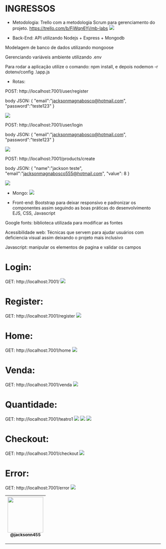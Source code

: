 INGRESSOS
===============================================

- Metodologia: 
Trello com a metodologia Scrum para gerenciamento do projeto.
https://trello.com/b/FjWqn6Yj/mb-labs
 ![](https://github.com/jacksonn455/Ingressos/blob/master/public/images/trello.png)

- Back-End: 
API utilizando Nodejs + Express + Mongodb

Modelagem de banco de dados utilizando mongoose

Gerenciando variáveis ambiente utilizando .env

Para rodar a aplicação utilize o comando: npm install, e depois nodemon -r dotenv/config .\app.js

- Rotas:

POST: http://localhost:7001/user/register

body JSON: {
	"email":"jacksonmagnabosco@hotmail.com",
	"password":"teste123"
}

 ![](https://github.com/jacksonn455/Triider/blob/main/public/images/register-in.png)

POST: http://localhost:7001/user/login


body JSON: {
	"email":"jacksonmagnabosco@hotmail.com",
	"password":"teste123"
}

 ![](https://github.com/jacksonn455/Triider/blob/main/public/images/login-in.png)

POST: http://localhost:7001/products/create


body JSON: {
	"name":"jackson teste",
	"email":"jacksonmagnabosco555@hotmail.com",
	"value": 8
}

 ![](https://github.com/jacksonn455/Triider/blob/main/public/images/total.png)
 
 - Mongo:
  ![](https://github.com/jacksonn455/Triider/blob/main/public/images/mongo.png)

- Front-end: 
Bootstrap para deixar responsivo e padronizar os componentes assim seguindo as boas práticas do desenvolvimento EJS, CSS, Javascript

Google fonts: biblioteca utilizada para modificar as fontes

Acessibilidade web: Técnicas que servem para ajudar usuários com deficiencia visual assim deixando o projeto mais inclusivo

Javascript: manipular os elementos de pagina e validar os campos

Login:
=====================
GET: http://localhost:7001/
 ![](https://github.com/jacksonn455/Ingressos/blob/master/public/images/login.png)
 
Register:
=====================
GET: http://localhost:7001/register
 ![](https://github.com/jacksonn455/Ingressos/blob/master/public/images/register.png)

Home:
=====================
GET: http://localhost:7001/home
 ![](https://github.com/jacksonn455/Ingressos/blob/master/public/images/home.png)
 
Venda:
=====================
GET: http://localhost:7001/venda
 ![](https://github.com/jacksonn455/Ingressos/blob/master/public/images/venda.png)
 
Quantidade:
=====================
GET: http://localhost:7001/teatro1
![](https://github.com/jacksonn455/Ingressos/blob/master/public/images/teatro1.png)
![](https://github.com/jacksonn455/Ingressos/blob/master/public/images/teatro2.png)
![](https://github.com/jacksonn455/Ingressos/blob/master/public/images/teatro3.png)

Checkout:
=====================
GET: http://localhost:7001/checkout
 ![](https://github.com/jacksonn455/Ingressos/blob/master/public/images/ingressos)

 Error:
=====================
GET: http://localhost:7001/error
 ![](https://github.com/jacksonn455/Ingressos/blob/master/public/images/error.png)

 | [<img src="https://avatars1.githubusercontent.com/u/46221221?s=460&u=0d161e390cdad66e925f3d52cece6c3e65a23eb2&v=4" width=115><br><sub>@jacksonn455</sub>](https://github.com/jacksonn455) |
  | :---: |

--------------------
